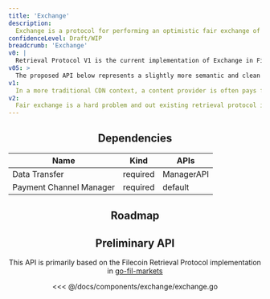 ```yaml
---
title: 'Exchange'
description:
  Exchange is a protocol for performing an optimistic fair exchange of payment for data. The protocol coordinates sending of data (with Data Transfer) and payments (via the Payment Channel Manager) during a paid retrieval, and attempts to insure that both parties fulfill their obligations completely. (Fair exchange is generally a hard problem and there may be no perfect solutions)
confidenceLevel: Draft/WIP
breadcrumb: 'Exchange'
v0: |
  Retrieval Protocol V1 is the current implementation of Exchange in Filecoin. It operates through a system of incremental payments, with the data provider sending small chunks then asking for payment before sending more. 
v05: >
  The proposed API below represents a slightly more semantic and clean design than the current implementation. It may make sense to conform to the proposed API in preparation for adding other exchange protocols in the future.
v1:
  In a more traditional CDN context, a content provider is often pays for bandwidth and resources on a servers so that a client is able to download data quickly. The client themselves often does not pay anything for this data. To support this kind of usage, we will likely have to augment the Exchange Protocol to support this kind of 3-way transaction. A client might in this scenario instead send a proof to the content provider that they have received the data causing the content provider to unlock payment to the miner.
v2:
  Fair exchange is a hard problem and out existing retrieval protocol is very much an "MVP". While it may be sufficient for some time, improved protocols might unlock superior performance, particularly if they become tied to crtypographic incentires.
---
```


<Header />

## Dependencies

| Name | Kind | APIs |
| ---- | ---- | ---- |
| Data Transfer | required | ManagerAPI |
| Payment Channel Manager | required | default |

## Roadmap

<RoadMapPage />

## Preliminary API

This API is primarily based on the Filecoin Retrieval Protocol implementation in [go-fil-markets](https://github.com/filecoin-project/go-fil-markets/tree/master/retrievalmarket)

<<< @/docs/components/exchange/exchange.go
